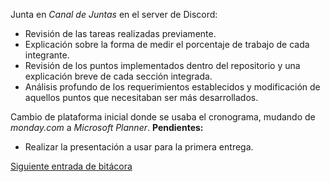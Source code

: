 Junta en *Canal de Juntas* en el server de Discord:

* Revisión de las tareas realizadas previamente.
* Explicación sobre la forma de medir el porcentaje de trabajo de cada integrante.
* Revisión de los puntos implementados dentro del repositorio y una explicación breve de cada sección integrada.
* Análisis profundo de los requerimientos establecidos y modificación de aquellos puntos que necesitaban ser más desarrollados.

Cambio de plataforma inicial donde se usaba el cronograma, mudando de *monday.com* a *Microsoft Planner*.
**Pendientes:**
* Realizar la presentación a usar para la primera entrega.

[Siguiente entrada de bitácora](https://github.com/Edwin-Lines/Proyecto-And-Then...-/blob/main/Documentaci%C3%B3n/Bit%C3%A1coras/Bit%C3%A1coras%20de%20Primera%20entrega/6.%20D%C3%ADa%2024%20de%20noviembre%20del%202020.md "Siguiente entrada de bitácora")
